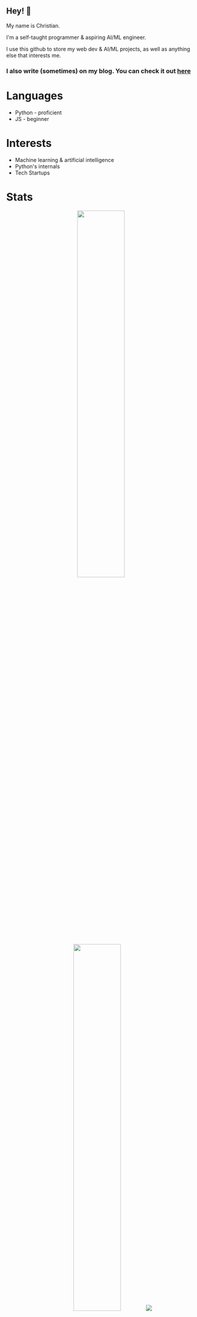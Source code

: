 ## Hey! 👋

My name is Christian.

I'm a self-taught programmer & aspiring AI/ML engineer.

I use this github to store my web dev & AI/ML projects, as well as anything else that interests me.

### I also write (sometimes) on my blog. You can check it out [here](https://christiano.bearblog.dev)

# Languages
- Python - proficient
- JS - beginner

# Interests
- Machine learning & artificial intelligence
- Python's internals
- Tech Startups

# Stats
<p align="center">
  <img height="50%" width="auto" src ="https://github-readme-stats.vercel.app/api?username=chrvstian&show_icons=true&count_private=true&hide_border=true&hide=issues,contribs&bg_color=00000000">
  <img height="50%" width="auto" src ="https://github-readme-stats.vercel.app/api/top-langs/?username=chrvstian&layout=compact&hide_border=true&bg_color=00000000">
  <img src ="https://github-readme-streak-stats.herokuapp.com?user=chrvstian&hide_border=true&background=FFFFFF00">
  <br>
  <br>
</p>


